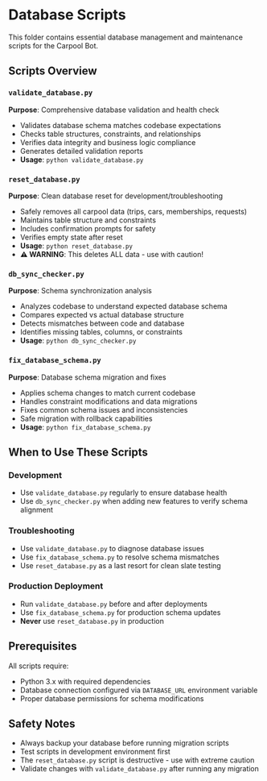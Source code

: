 # Database Scripts

This folder contains essential database management and maintenance scripts for the Carpool Bot.

## Scripts Overview

### `validate_database.py`
**Purpose**: Comprehensive database validation and health check
- Validates database schema matches codebase expectations
- Checks table structures, constraints, and relationships
- Verifies data integrity and business logic compliance
- Generates detailed validation reports
- **Usage**: `python validate_database.py`

### `reset_database.py`
**Purpose**: Clean database reset for development/troubleshooting
- Safely removes all carpool data (trips, cars, memberships, requests)
- Maintains table structure and constraints
- Includes confirmation prompts for safety
- Verifies empty state after reset
- **Usage**: `python reset_database.py`
- **⚠️ WARNING**: This deletes ALL data - use with caution!

### `db_sync_checker.py`
**Purpose**: Schema synchronization analysis
- Analyzes codebase to understand expected database schema
- Compares expected vs actual database structure
- Detects mismatches between code and database
- Identifies missing tables, columns, or constraints
- **Usage**: `python db_sync_checker.py`

### `fix_database_schema.py`
**Purpose**: Database schema migration and fixes
- Applies schema changes to match current codebase
- Handles constraint modifications and data migrations
- Fixes common schema issues and inconsistencies
- Safe migration with rollback capabilities
- **Usage**: `python fix_database_schema.py`

## When to Use These Scripts

### Development
- Use `validate_database.py` regularly to ensure database health
- Use `db_sync_checker.py` when adding new features to verify schema alignment

### Troubleshooting
- Use `validate_database.py` to diagnose database issues
- Use `fix_database_schema.py` to resolve schema mismatches
- Use `reset_database.py` as a last resort for clean slate testing

### Production Deployment
- Run `validate_database.py` before and after deployments
- Use `fix_database_schema.py` for production schema updates
- **Never** use `reset_database.py` in production

## Prerequisites

All scripts require:
- Python 3.x with required dependencies
- Database connection configured via `DATABASE_URL` environment variable
- Proper database permissions for schema modifications

## Safety Notes

- Always backup your database before running migration scripts
- Test scripts in development environment first
- The `reset_database.py` script is destructive - use with extreme caution
- Validate changes with `validate_database.py` after running any migration
